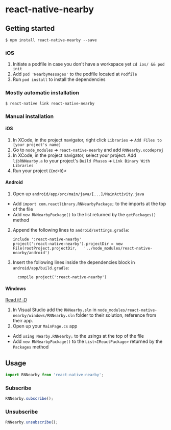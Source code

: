 
# react-native-nearby

## Getting started

`$ npm install react-native-nearby --save`

### iOS

1. Initiate a podfile in case you don't have a workspace yet `cd ios/ && pod init`
2. Add `pod 'NearbyMessages'` to the podfile located at `Podfile`
3. Run `pod install` to install the dependencies

### Mostly automatic installation

`$ react-native link react-native-nearby`

### Manual installation


#### iOS

1. In XCode, in the project navigator, right click `Libraries` ➜ `Add Files to [your project's name]`
2. Go to `node_modules` ➜ `react-native-nearby` and add `RNNearby.xcodeproj`
3. In XCode, in the project navigator, select your project. Add `libRNNearby.a` to your project's `Build Phases` ➜ `Link Binary With Libraries`
4. Run your project (`Cmd+R`)<

#### Android

1. Open up `android/app/src/main/java/[...]/MainActivity.java`
  - Add `import com.reactlibrary.RNNearbyPackage;` to the imports at the top of the file
  - Add `new RNNearbyPackage()` to the list returned by the `getPackages()` method
2. Append the following lines to `android/settings.gradle`:
  	```
  	include ':react-native-nearby'
  	project(':react-native-nearby').projectDir = new File(rootProject.projectDir, 	'../node_modules/react-native-nearby/android')
  	```
3. Insert the following lines inside the dependencies block in `android/app/build.gradle`:
  	```
      compile project(':react-native-nearby')
  	```

#### Windows
[Read it! :D](https://github.com/ReactWindows/react-native)

1. In Visual Studio add the `RNNearby.sln` in `node_modules/react-native-nearby/windows/RNNearby.sln` folder to their solution, reference from their app.
2. Open up your `MainPage.cs` app
  - Add `using Nearby.RNNearby;` to the usings at the top of the file
  - Add `new RNNearbyPackage()` to the `List<IReactPackage>` returned by the `Packages` method


## Usage
```javascript
import RNNearby from 'react-native-nearby';
```

### Subscribe
```javascript
RNNearby.subscribe();
```

### Unsubscribe
```javascript
RNNearby.unsubscribe();
```